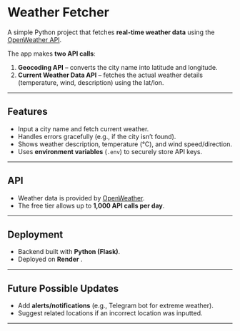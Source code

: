 # Weather Fetcher  

A simple Python project that fetches **real-time weather data** using the [OpenWeather API](https://home.openweathermap.org/).  

The app makes **two API calls**:  
1. **Geocoding API** – converts the city name into latitude and longitude.  
2. **Current Weather Data API** – fetches the actual weather details (temperature, wind, description) using the lat/lon.  

---

## Features  
- Input a city name and fetch current weather.  
- Handles errors gracefully (e.g., if the city isn’t found).  
- Shows weather description, temperature (°C), and wind speed/direction.  
- Uses **environment variables** (`.env`) to securely store API keys.  

---

## API  
- Weather data is provided by [OpenWeather](https://home.openweathermap.org/).  
- The free tier allows up to **1,000 API calls per day**.  

---

##  Deployment  
- Backend built with **Python (Flask)**.  
- Deployed on **Render** .

---

## Future Possible Updates  
- Add **alerts/notifications** (e.g., Telegram bot for extreme weather).  
- Suggest related locations if an incorrect location was inputted.

---